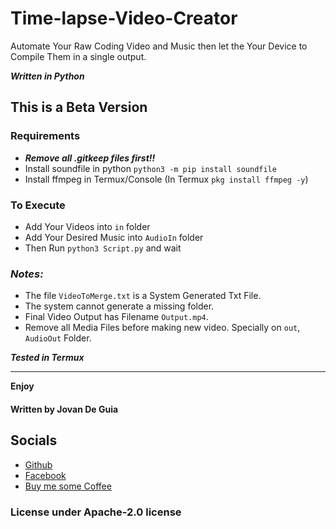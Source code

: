 # Time-lapse-Video-Creator
Automate Your Raw Coding Video and Music then let the Your Device to Compile Them in a single output. 

___Written in Python___

## This is a Beta Version


### Requirements
- ***Remove all .gitkeep files first!!***
- Install soundfile in python `python3 -m pip install soundfile`
- Install ffmpeg in Termux/Console (In Termux `pkg install ffmpeg -y`)

### To Execute
- Add Your Videos into `in` folder
- Add Your Desired Music into `AudioIn` folder
- Then Run `python3 Script.py` and wait 


### ***Notes:*** 
- The file `VideoToMerge.txt` is a System Generated Txt File.
- The system cannot generate a missing folder.
- Final Video Output has Filename `Output.mp4`.
- Remove all Media Files before making new video. Specially on `out`, `AudioOut` Folder.

___Tested in Termux___


----

****Enjoy****
#### Written by Jovan De Guia

## Socials

- [Github](https://github.com/jxmked)
- [Facebook](https://www.facebook.com/deguia25)
- [Buy me some Coffee](https://www.buymeacoffee.com/jxmked)

### License under Apache-2.0 license